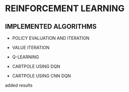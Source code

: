 # **REINFORCEMENT LEARNING** 



## IMPLEMENTED  ALGORITHMS



- POLICY EVALUATION AND ITERATION 

- VALUE ITERATION

- Q-LEARNING

- CARTPOLE USING DQN

- CARTPOLE USING CNN DQN

added results


